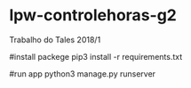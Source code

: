 # lpw-controlehoras-g2
Trabalho do Tales 2018/1

#install packege
pip3 install -r requirements.txt

#run app
python3 manage.py runserver

